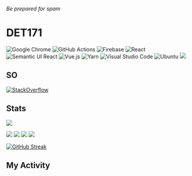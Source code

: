 *Be prepared for spam*
# DET171
![Google Chrome](https://img.shields.io/badge/Google%20Chrome-4285F4?style=for-the-badge&logo=GoogleChrome&logoColor=white)
![GitHub Actions](https://img.shields.io/badge/github%20actions-%232671E5.svg?style=for-the-badge&logo=githubactions&logoColor=white)
![Firebase](https://img.shields.io/badge/firebase-%23039BE5.svg?style=for-the-badge&logo=firebase)
![React](https://img.shields.io/badge/react-%2320232a.svg?style=for-the-badge&logo=react&logoColor=%2361DAFB)
![Semantic UI React](https://img.shields.io/badge/Semantic%20UI%20React-%2335BDB2.svg?style=for-the-badge&logo=SemanticUIReact&logoColor=white)
![Vue.js](https://img.shields.io/badge/vuejs-%2335495e.svg?style=for-the-badge&logo=vuedotjs&logoColor=%234FC08D)
![Yarn](https://img.shields.io/badge/yarn-%232C8EBB.svg?style=for-the-badge&logo=yarn&logoColor=white)
![Visual Studio Code](https://img.shields.io/badge/Visual%20Studio%20Code-0078d7.svg?style=for-the-badge&logo=visual-studio-code&logoColor=white)
![Ubuntu](https://img.shields.io/badge/Ubuntu-E95420?style=for-the-badge&logo=ubuntu&logoColor=white)
![](https://dcbadge.vercel.app/api/shield/725573213622632468)

## SO
[![StackOverflow](https://github-readme-stackoverflow.vercel.app/?userID=14828697)](https://stackoverflow.com/users/14828697/capt-171)


## Stats
![](https://github-profile-summary-cards.vercel.app/api/cards/profile-details?username=DET171&theme=monokai)


![](http://github-profile-summary-cards.vercel.app/api/cards/stats?username=DET171&theme=default)
![](http://github-profile-summary-cards.vercel.app/api/cards/productive-time?username=DET171&theme=default&utcOffset=8)
![](http://github-profile-summary-cards.vercel.app/api/cards/repos-per-language?username=DET171&theme=default)
![](http://github-profile-summary-cards.vercel.app/api/cards/most-commit-language?username=DET171&theme=default)


[![GitHub Streak](https://github-readme-streak-stats.herokuapp.com/?user=DET171)](https://git.io/streak-stats)



## My Activity
<!--GITHUB_ACTIVITY:{"rows": 10, "raw": fasle}-->